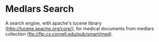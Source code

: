 Medlars Search
==============

A search engine, with apache's lucene library (http://lucene.apache.org/core/), 
for medical documents from medlars collection (ftp://ftp.cs.cornell.edu/pub/smart/med).
